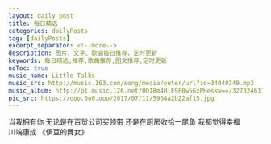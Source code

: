 ```yaml
---
layout: daily_post
title: 每日精选
categories: dailyPosts
tag: [dailyPosts]
excerpt_separator: <!--more-->
description: 图片、文字、歌曲每日推荐，定时更新
keywords: 每日精选,推荐,歌曲推荐,图文推荐,定时更新
noToc: true
music_name: Little Talks
music_src: http://music.163.com/song/media/outer/url?id=34040349.mp3
music_album: http://p1.music.126.net/0Q18m4HlE9F0w5GxPHeskw==/3273246116170811.jpg
pic_src: https://ooo.0o0.ooo/2017/07/11/5964a2b22af15.jpg
---
```


当我拥有你
无论是在百货公司买领带
还是在厨房收拾一尾鱼
我都觉得幸福
<br/>
川端康成 《伊豆的舞女》
